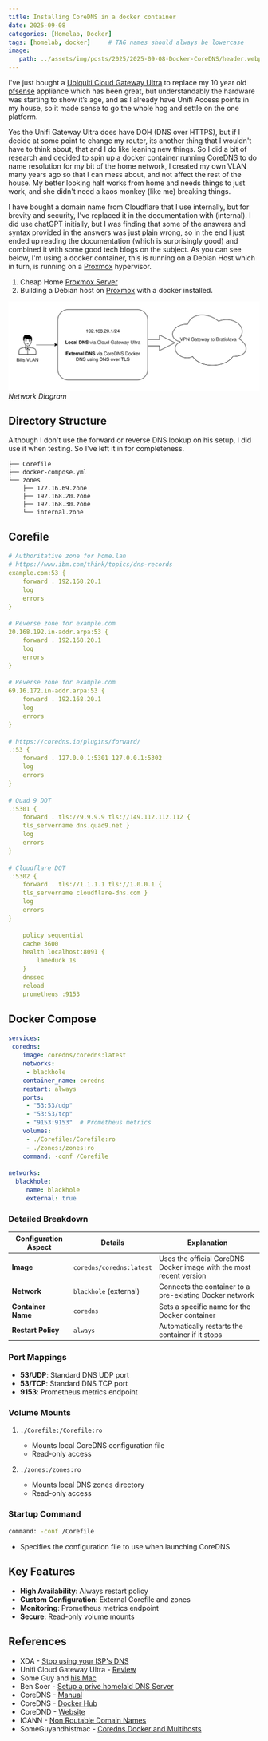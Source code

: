 ```yaml
---
title: Installing CoreDNS in a docker container
date: 2025-09-08
categories: [Homelab, Docker]
tags: [homelab, docker]     # TAG names should always be lowercase
image: 
   path: ../assets/img/posts/2025/2025-09-08-Docker-CoreDNS/header.webp
---
```


I've just bought  a [Ubiquiti Cloud Gateway Ultra](https://www.amazon.com/Ubiquiti-Cloud-Gateway-Ultra-UCG-Ultra/dp/B0CWLKD9RP) to replace my 10 year old [pfsense](https://www.pfsense.org/) appliance which has been great, but understandably the hardware was starting to show it’s age, and as I already have Unifi Access points in my house, so it made sense to go the whole hog and settle on the one platform.

 Yes the Unifi Gateway Ultra does have DOH (DNS over HTTPS), but if I decide at some point to change my router, its another thing that I wouldn't have to think about, that and I do like leaning new things. So I did a bit of research and decided to spin up a docker container running CoreDNS to do name resolution for my bit of the home network, I created my own VLAN many years ago so that I can mess about, and not affect the rest of the house. My better looking half works from home and needs things to just work, and she didn't need a kaos monkey (like me) breaking things.

I have bought a domain name from Cloudflare that I use internally, but for brevity and security, I've replaced it in the documentation with (internal). I did use chatGPT initially, but I was finding that some of the answers and syntax provided in the answers was just plain wrong, so in the end I just ended up reading the documentation (which is surprisingly good) and combined it with some good tech blogs on the subject. As you can see below, I'm using a docker container, this is running on a Debian Host which in turn, is running on a [Proxmox](https://pve.proxmox.com/wiki/Main_Page) hypervisor.

1. Cheap Home [Proxmox Server](https://thebloody.cloud/posts/Cheap-Home-Proxmox-Server/)
2. Building a Debian host on [Proxmox](https://thebloody.cloud/posts/Debian-Host-On-Proxmox/) with a docker installed.

![Network Diagram](../assets/img/posts/2025/2025-09-08-Docker-CoreDNS/Network_Diagram.svg)_Network Diagram_

## Directory Structure

Although I don't use the forward or reverse DNS lookup on his setup, I did use it when testing. So I've left it in for completeness.

```text
├── Corefile
├── docker-compose.yml
└── zones
    ├── 172.16.69.zone
    ├── 192.168.20.zone
    ├── 192.168.30.zone
    └── internal.zone
```

## Corefile

```yaml
# Authoritative zone for home.lan
# https://www.ibm.com/think/topics/dns-records
example.com:53 {
    forward . 192.168.20.1
    log
    errors
}

# Reverse zone for example.com
20.168.192.in-addr.arpa:53 {
    forward . 192.168.20.1
    log
    errors
}

# Reverse zone for example.com
69.16.172.in-addr.arpa:53 {
    forward . 192.168.20.1
    log
    errors
}

# https://coredns.io/plugins/forward/
.:53 {
    forward . 127.0.0.1:5301 127.0.0.1:5302
    log
    errors
}

# Quad 9 DOT 
.:5301 {
    forward . tls://9.9.9.9 tls://149.112.112.112 {
    tls_servername dns.quad9.net }
    log
    errors
}

# Cloudflare DOT
.:5302 {
    forward . tls://1.1.1.1 tls://1.0.0.1 {
    tls_servername cloudflare-dns.com }
    log
    errors
}

    policy sequential
    cache 3600
    health localhost:8091 {
        lameduck 1s
    }
    dnssec
    reload
    prometheus :9153
```

## Docker Compose

 ```yaml
 services:
  coredns:
     image: coredns/coredns:latest
     networks:
      - blackhole
     container_name: coredns
     restart: always
     ports:
      - "53:53/udp"
      - "53:53/tcp"
      - "9153:9153"  # Prometheus metrics
     volumes:
      - ./Corefile:/Corefile:ro
      - ./zones:/zones:ro
     command: -conf /Corefile

networks:
   blackhole:
      name: blackhole
      external: true
 ```

### Detailed Breakdown

| Configuration Aspect | Details | Explanation |
|---------------------|---------|-------------|
| **Image** | `coredns/coredns:latest` | Uses the official CoreDNS Docker image with the most recent version |
| **Network** | `blackhole` (external) | Connects the container to a pre-existing Docker network |
| **Container Name** | `coredns` | Sets a specific name for the Docker container |
| **Restart Policy** | `always` | Automatically restarts the container if it stops |

### Port Mappings

- **53/UDP**: Standard DNS UDP port
- **53/TCP**: Standard DNS TCP port
- **9153**: Prometheus metrics endpoint

### Volume Mounts

1. `./Corefile:/Corefile:ro`
   - Mounts local CoreDNS configuration file
   - Read-only access

2. `./zones:/zones:ro`
   - Mounts local DNS zones directory
   - Read-only access

### Startup Command

```bash
command: -conf /Corefile
```

- Specifies the configuration file to use when launching CoreDNS

## Key Features

- **High Availability**: Always restart policy
- **Custom Configuration**: External Corefile and zones
- **Monitoring**: Prometheus metrics endpoint
- **Secure**: Read-only volume mounts

## References

- XDA - [Stop using your ISP's DNS](https://www.xda-developers.com/please-stop-using-your-isps-dns/)
- Unifi Cloud Gateway Ultra - [Review](https://lazyadmin.nl/network/unifi-cloud-gateway-ultra/)
- Some Guy and [his Mac](https://www.someguyandhismac.com/posts/corends-docker-multihosts/)
- Ben Soer - [Setup a prive homelald DNS Server](https://medium.com/@bensoer/setup-a-private-homelab-dns-server-using-coredns-and-docker-edcfdded841a)
- CoreDNS - [Manual](https://coredns.io/manual/toc/)
- CoreDNS - [Docker Hub](https://hub.docker.com/r/coredns/coredns/)
- CoreDND -  [Website](https://coredns.io/)
- ICANN - [Non Routable Domain Names](https://www.icann.org/en/board-activities-and-meetings/materials/approved-resolutions-special-meeting-of-the-icann-board-29-07-2024-en#section2.a)
- SomeGuyandhistmac - [Coredns Docker and Multihosts](https://someguyandhismac.com/posts/corends-docker-multihosts/)
